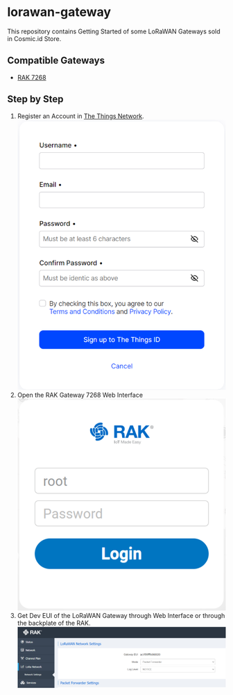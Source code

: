 # lorawan-gateway
This repository contains Getting Started of some LoRaWAN Gateways sold in Cosmic.id Store.

## Compatible Gateways

* [RAK 7268](https://www.tokopedia.com/cosmic-iot/gateway-lora-lorawan-merk-rak-tipe-rak7268c-wisgate-edge-lite-2) 

## Step by Step

1. Register an Account in [The Things Network](https://au1.cloud.thethings.network/).
![TTN Account Registration](assets/ttn-registration.png "TTN Account Registration")
2. Open the RAK Gateway 7268 Web Interface
![RAK Login Page](/assets/rak-login.png)
3. Get Dev EUI of the LoRaWAN Gateway through Web Interface or through the backplate of the RAK. ![RAK Device EUI](/assets/rak-deveui.png)